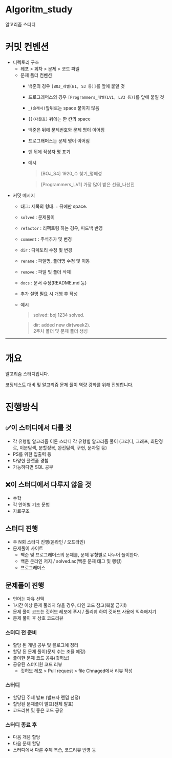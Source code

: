 # Algoritm_study
 알고리즘 스터디

# 커밋 컨벤션
- 디렉토리 구조
    - 레포 > 회차 > 문제 > 코드 파일
    - 문제 폴더 컨벤션
        - 백준의 경우 `[BOJ_레벨(B1, S3 등)]`를 앞에 붙일 것
        - 프로그래머스의 경우 `[Programmers_레벨(LV1, LV3 등)]`를 앞에 붙일 것
        - `_(슬래시)`앞뒤로는 space 붙이지 않음
        - `[](대괄호)` 뒤에는 한 칸의 space
        - 백준은 뒤에 문제번호와 문제 명이 이어짐
        - 프로그래머스는 문제 명이 이어짐
        - 맨 뒤에 작성자 명 표기
        - 예시
            > [BOJ_S4] 1920_수 찾기_명혜성

            > [Programmers_LV1] 가장 많이 받은 선물_나선진
- 커밋 메시지
    - 태그: 제목의 형태. `:` 뒤에만 space.
    - `solved` : 문제풀이
    - `refactor` : 리팩토링 하는 경우, 피드백 반영
    - `comment` : 주석추가 및 변경
    - `dir` : 디렉토리 수정 및 변경
    - `rename` : 파일명, 폴더명 수정 및 이동
    - `remove` : 파일 및 폴더 삭제 
    - `docs` : 문서 수정(README.md 등)
    - 추가 설명 필요 시 개행 후 작성 
    - 예시
        > solved: boj 1234 solved.

        > dir: added new dir(week2).   
        2주차 폴더 및 문제 폴더 생성
   
   
---

# 개요
알고리즘 스터디입니다.

코딩테스트 대비 및 알고리즘 문제 풀이 역량 강화를 위해 진행합니다.

# 진행방식
## ✅이 스터디에서 다룰 것

- 각 유형별 알고리즘 이론 스터디
각 유형별 알고리즘 풀이 (그리디, 그래프, 최단경로, 이분탐색, 분할정복, 완전탐색, 구현, 문자열 등)
- PS를 위한 입출력 등
- 다양한 플랫폼 경험
- 가능하다면 SQL 공부

## ❌이 스터디에서 다루지 않을 것

- 수학
- 각 언어별 기초 문법
- 자료구조

## 스터디 진행
- 주 N회 스터디 진행(온라인 / 오프라인)
- 문제풀이 사이트
    - 백준 및 프로그래머스의 문제를, 문제 유형별로 나누어 풀이한다.
    - 백준 온라인 저지 / solved.ac(백준 문제 태그 및 랭킹)
    - 프로그래머스

## 문제풀이 진행
- 언어는 자유 선택
- 1시간 이상 문제 풀리지 않을 경우, 타인 코드 참고(복붙 금지!)
- 문제 풀이 코드는 깃허브 레포에 푸시 / 풀리퀘 하여 깃허브 사용에 익숙해지기
- 문제 풀이 후 상호 코드리뷰

### 스터디 전 준비
- 할당 된 개념 공부 및 블로그에 정리
- 할당 된 문제 풀이(문제 수는 조율 예정)
- 풀이한 문제 코드 공유(깃허브)
- 공유된 스터디원 코드 리뷰
    - 깃허브 레포 > Pull request > file Chnaged에서 리뷰 작성

### 스터디
- 할당된 주제 발표 (발표자 랜덤 선정)
- 할당된 문제풀이 발표(전체 발표)
- 코드리뷰 및 좋은 코드 공유

### 스터디 종료 후
- 다음 개념 할당
- 다음 문제 할당
- 스터디에서 다룬 주제 복습, 코드리뷰 반영 등